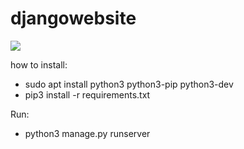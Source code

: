 # djangowebsite

![](https://github.com/wxkz/djangowebsite/blob/master/README/example.gif)

how to install:
  * sudo apt install python3 python3-pip python3-dev
  * pip3 install -r requirements.txt

Run: 
  * python3 manage.py runserver
  


